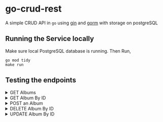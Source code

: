 # go-crud-rest

A simple CRUD API in `go` using [gin](https://github.com/gin-gonic/gin) and [gorm](https://gorm.io/index.html) with storage on postgreSQL

## Running the Service locally

Make sure local PostgreSQL database is running. 
Then Run,
```
go mod tidy
make run
```


## Testing the endpoints

<details>
<summary>
GET Albums
</summary>

`curl http://localhost:8080/albums`
</details>

<details>
<summary>
GET Album By ID
</summary>

`curl http://localhost:8080/albums/2`
</details>

<details>
<summary>
POST an Album
</summary>

```
curl http://localhost:8080/albums \
    --include \
    --header "Content-Type: application/json" \
    --request "POST" \
    --data '{"title": "Fire","artist": "Tiesto","price": 29}'
```
</details>

<details>
<summary>
DELETE Album By ID
</summary>

`curl -X DELETE http://localhost:8080/albums/2`
</details>

<details>
<summary>
UPDATE Album By ID
</summary>

`curl -X PUT -d '{"price" : 12}' http://localhost:8080/albums/1`
</details>
